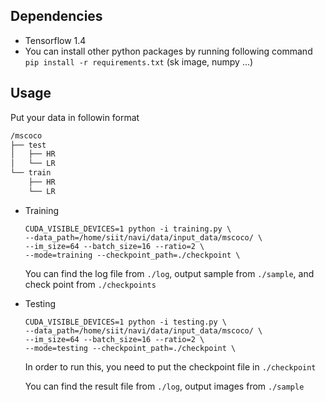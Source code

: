 ## Dependencies

- Tensorflow 1.4
- You can install other python packages by running following command
  `pip install -r requirements.txt` 
  (sk image, numpy ...)



## Usage

Put your data in followin format 

```bash
/mscoco
├── test
│   ├── HR
│   └── LR
└── train
    ├── HR
    └── LR
```



- Training

    ```shell
    CUDA_VISIBLE_DEVICES=1 python -i training.py \
    --data_path=/home/siit/navi/data/input_data/mscoco/ \
    --im_size=64 --batch_size=16 --ratio=2 \
    --mode=training --checkpoint_path=./checkpoint \
    ```

    You can find the log file from `./log`, output sample from `./sample`, and check point from `./checkpoints`

     

- Testing 

    ```shell
    CUDA_VISIBLE_DEVICES=1 python -i testing.py \
    --data_path=/home/siit/navi/data/input_data/mscoco/ \
    --im_size=64 --batch_size=16 --ratio=2 \
    --mode=testing --checkpoint_path=./checkpoint \
    ```

    In order to run this, you need to put the checkpoint file in `./checkpoint`

    You can find the result file from `./log`, output images from `./sample`


